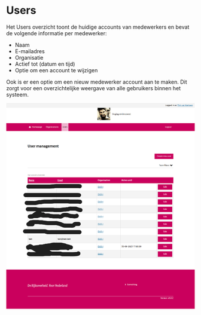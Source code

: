 # Users

Het Users overzicht toont de huidige accounts van medewerkers en bevat de volgende informatie per medewerker:

- Naam
- E-mailadres
- Organisatie
- Actief tot (datum en tijd)
- Optie om een account te wijzigen

Ook is er een optie om een nieuw medewerker account aan te maken. Dit zorgt voor een overzichtelijke weergave van alle gebruikers binnen het systeem.

![User overview](https://github.com/minvws/nl-rdo-dusi-portal/blob/main/user-admin-api/doc/manual/images/DUSI%20user%20overview.png)
